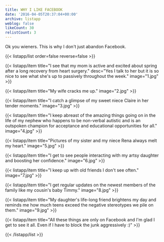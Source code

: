 ```yaml
---
title: WHY I LIKE FACEBOOK
date: '2016-04-05T20:37:04+00:00'
archive: listapp
weblog: false
likeCount: 30
relistCount: 3
---
```


Ok you wieners. This is why I don't just abandon Facebook.

<!--more-->

{{< listapp/list order=false reverse=false >}}

   {{< listapp/item title="I see that my mom is active and excited about spring after a long recovery from heart surgery."
      desc="Yes I talk to her but it is so nice to see what she's up to passively throughout the week."
      image="1.jpg" >}}

   {{< listapp/item title="My wife cracks me up."
      image="2.jpg" >}}

   {{< listapp/item title="I catch a glimpse of my sweet niece Claire in her tender moments."
      image="3.jpg" >}}

   {{< listapp/item title="I keep abreast of the amazing things going on in the life of my nephew who happens to be non-verbal autistic and is an outspoken champion for acceptance and educational opportunities for all."
      image="4.jpg" >}}

   {{< listapp/item title="Pictures of my sister and my niece Rena always melt my heart."
      image="5.jpg" >}}

   {{< listapp/item title="I get to see people interacting with my artsy daughter and boosting her confidence."
      image="6.jpg" >}}

   {{< listapp/item title="I keep up with old friends I don't see often."
      image="7.jpg" >}}

   {{< listapp/item title="I get regular updates on the newest members of the family like my cousin's baby Timmy."
      image="8.jpg" >}}

   {{< listapp/item title="My daughter's life-long friend brightens my day and reminds me how much teens exceed the negative stereotypes we pile on them."
      image="9.jpg" >}}

   {{< listapp/item title="All these things are only on Facebook and I'm glad I get to see it all. Even if I have to block the junk aggressively :)" >}}

{{< /listapp/list >}}
